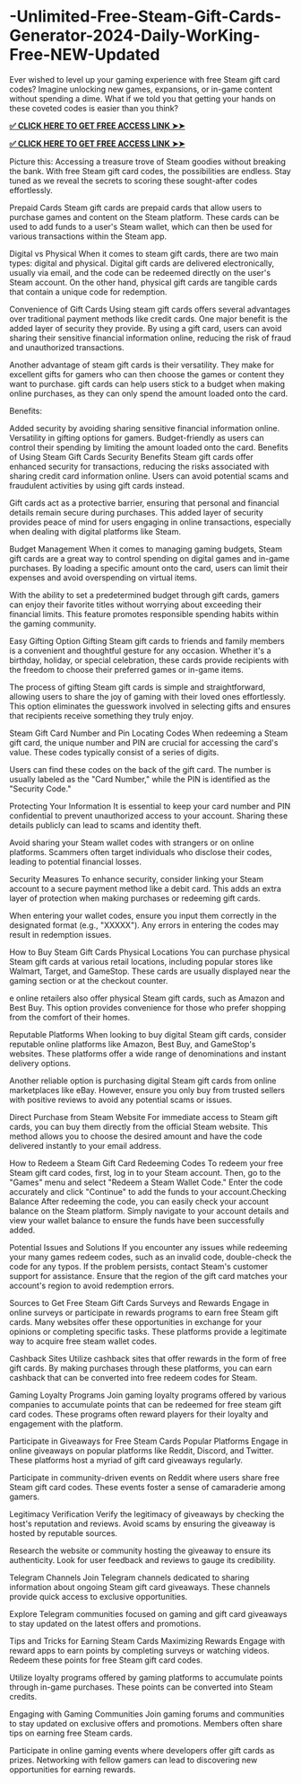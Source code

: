  # -Unlimited-Free-Steam-Gift-Cards-Generator-2024-Daily-WorKing-Free-NEW-Updated
 Ever wished to level up your gaming experience with free Steam gift card codes? Imagine unlocking new games, expansions, or in-game content without spending a dime. What if we told you that getting your hands on these coveted codes is easier than you think?

**[✅ CLICK HERE TO GET FREE ACCESS LINK ➤➤](https://www.footlogix.com/Footlogix/media/Promos/streamsnowjr.html)**

**[✅ CLICK HERE TO GET FREE ACCESS LINK ➤➤](https://www.footlogix.com/Footlogix/media/Promos/streamsnowjr.html)**

Picture this: Accessing a treasure trove of Steam goodies without breaking the bank. With free Steam gift card codes, the possibilities are endless. Stay tuned as we reveal the secrets to scoring these sought-after codes effortlessly.

Prepaid Cards
Steam gift cards are prepaid cards that allow users to purchase games and content on the Steam platform. These cards can be used to add funds to a user's Steam wallet, which can then be used for various transactions within the Steam app.

Digital vs Physical
When it comes to steam gift cards, there are two main types: digital and physical. Digital gift cards are delivered electronically, usually via email, and the code can be redeemed directly on the user's Steam account. On the other hand, physical gift cards are tangible cards that contain a unique code for redemption.

Convenience of Gift Cards
Using steam gift cards offers several advantages over traditional payment methods like credit cards. One major benefit is the added layer of security they provide. By using a gift card, users can avoid sharing their sensitive financial information online, reducing the risk of fraud and unauthorized transactions.

Another advantage of steam gift cards is their versatility. They make for excellent gifts for gamers who can then choose the games or content they want to purchase. gift cards can help users stick to a budget when making online purchases, as they can only spend the amount loaded onto the card.

Benefits:

Added security by avoiding sharing sensitive financial information online.
Versatility in gifting options for gamers.
Budget-friendly as users can control their spending by limiting the amount loaded onto the card.
Benefits of Using Steam Gift Cards
Security Benefits
Steam gift cards offer enhanced security for transactions, reducing the risks associated with sharing credit card information online. Users can avoid potential scams and fraudulent activities by using gift cards instead.

Gift cards act as a protective barrier, ensuring that personal and financial details remain secure during purchases. This added layer of security provides peace of mind for users engaging in online transactions, especially when dealing with digital platforms like Steam.

Budget Management
When it comes to managing gaming budgets, Steam gift cards are a great way to control spending on digital games and in-game purchases. By loading a specific amount onto the card, users can limit their expenses and avoid overspending on virtual items.

With the ability to set a predetermined budget through gift cards, gamers can enjoy their favorite titles without worrying about exceeding their financial limits. This feature promotes responsible spending habits within the gaming community.

Easy Gifting Option
Gifting Steam gift cards to friends and family members is a convenient and thoughtful gesture for any occasion. Whether it's a birthday, holiday, or special celebration, these cards provide recipients with the freedom to choose their preferred games or in-game items.

The process of gifting Steam gift cards is simple and straightforward, allowing users to share the joy of gaming with their loved ones effortlessly. This option eliminates the guesswork involved in selecting gifts and ensures that recipients receive something they truly enjoy.

Steam Gift Card Number and Pin
Locating Codes
When redeeming a Steam gift card, the unique number and PIN are crucial for accessing the card's value. These codes typically consist of a series of digits.

Users can find these codes on the back of the gift card. The number is usually labeled as the "Card Number," while the PIN is identified as the "Security Code."

Protecting Your Information
It is essential to keep your card number and PIN confidential to prevent unauthorized access to your account. Sharing these details publicly can lead to scams and identity theft.

Avoid sharing your Steam wallet codes with strangers or on online platforms. Scammers often target individuals who disclose their codes, leading to potential financial losses.

Security Measures
To enhance security, consider linking your Steam account to a secure payment method like a debit card. This adds an extra layer of protection when making purchases or redeeming gift cards.

When entering your wallet codes, ensure you input them correctly in the designated format (e.g., "XXXXX"). Any errors in entering the codes may result in redemption issues.

How to Buy Steam Gift Cards
Physical Locations
You can purchase physical Steam gift cards at various retail locations, including popular stores like Walmart, Target, and GameStop. These cards are usually displayed near the gaming section or at the checkout counter.

e online retailers also offer physical Steam gift cards, such as Amazon and Best Buy. This option provides convenience for those who prefer shopping from the comfort of their homes.

Reputable Platforms
When looking to buy digital Steam gift cards, consider reputable online platforms like Amazon, Best Buy, and GameStop's websites. These platforms offer a wide range of denominations and instant delivery options.

Another reliable option is purchasing digital Steam gift cards from online marketplaces like eBay. However, ensure you only buy from trusted sellers with positive reviews to avoid any potential scams or issues.

Direct Purchase from Steam Website
For immediate access to Steam gift cards, you can buy them directly from the official Steam website. This method allows you to choose the desired amount and have the code delivered instantly to your email address.

How to Redeem a Steam Gift Card
Redeeming Codes
To redeem your free Steam gift card codes, first, log in to your Steam account. Then, go to the "Games" menu and select "Redeem a Steam Wallet Code." Enter the code accurately and click "Continue" to add the funds to your account.Checking Balance
After redeeming the code, you can easily check your account balance on the Steam platform. Simply navigate to your account details and view your wallet balance to ensure the funds have been successfully added.

Potential Issues and Solutions
If you encounter any issues while redeeming your many games redeem codes, such as an invalid code, double-check the code for any typos. If the problem persists, contact Steam's customer support for assistance. Ensure that the region of the gift card matches your account's region to avoid redemption errors.

Sources to Get Free Steam Gift Cards
Surveys and Rewards
Engage in online surveys or participate in rewards programs to earn free Steam gift cards. Many websites offer these opportunities in exchange for your opinions or completing specific tasks. These platforms provide a legitimate way to acquire free steam wallet codes.

Cashback Sites Utilize cashback sites that offer rewards in the form of free gift cards. By making purchases through these platforms, you can earn cashback that can be converted into free redeem codes for Steam.

Gaming Loyalty Programs
Join gaming loyalty programs offered by various companies to accumulate points that can be redeemed for free steam gift card codes. These programs often reward players for their loyalty and engagement with the platform.

Participate in Giveaways for Free Steam Cards
Popular Platforms
Engage in online giveaways on popular platforms like Reddit, Discord, and Twitter. These platforms host a myriad of gift card giveaways regularly.

Participate in community-driven events on Reddit where users share free Steam gift card codes. These events foster a sense of camaraderie among gamers.

Legitimacy Verification
Verify the legitimacy of giveaways by checking the host's reputation and reviews. Avoid scams by ensuring the giveaway is hosted by reputable sources.

Research the website or community hosting the giveaway to ensure its authenticity. Look for user feedback and reviews to gauge its credibility.

Telegram Channels
Join Telegram channels dedicated to sharing information about ongoing Steam gift card giveaways. These channels provide quick access to exclusive opportunities.

Explore Telegram communities focused on gaming and gift card giveaways to stay updated on the latest offers and promotions.

Tips and Tricks for Earning Steam Cards
Maximizing Rewards
Engage with reward apps to earn points by completing surveys or watching videos. Redeem these points for free Steam gift card codes.

Utilize loyalty programs offered by gaming platforms to accumulate points through in-game purchases. These points can be converted into Steam credits.

Engaging with Gaming Communities
Join gaming forums and communities to stay updated on exclusive offers and promotions. Members often share tips on earning free Steam cards.

Participate in online gaming events where developers offer gift cards as prizes. Networking with fellow gamers can lead to discovering new opportunities for earning rewards.
